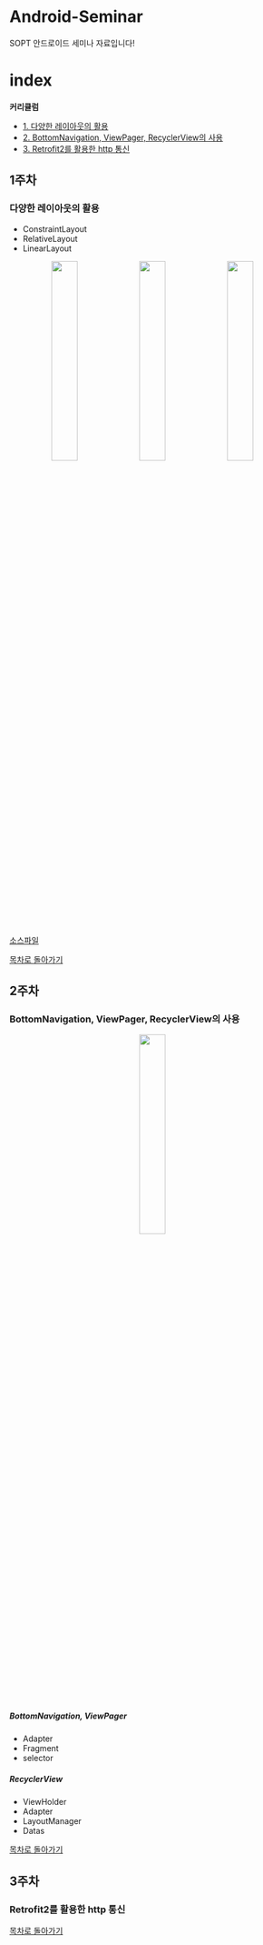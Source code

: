 # Android-Seminar
SOPT 안드로이드 세미나 자료입니다!

# index
**커리큘럼**
- [1. 다양한 레이아웃의 활용](#1주차)
- [2. BottomNavigation, ViewPager, RecyclerView의 사용](#2주차)
- [3. Retrofit2를 활용한 http 통신](#3주차)


## 1주차
### 다양한 레이아웃의 활용

- ConstraintLayout
- RelativeLayout
- LinearLayout
<center>
    <div>
        <img src="https://user-images.githubusercontent.com/54485132/76174211-37d1ec00-61e9-11ea-9eb2-82ff69e81dcb.png" width="30%">
        <img src="https://user-images.githubusercontent.com/54485132/76174215-46b89e80-61e9-11ea-9d5b-567fa2a9ffc2.png" width="30%">
        <img src="https://user-images.githubusercontent.com/54485132/77043973-ee13ad80-6a01-11ea-843d-ab32f3cf42e4.png" width="30%">
    </div>
</center>


[소스파일](https://github.com/SOPT-26th-Android/Android-Seminar/tree/master/FirstSeminar)

[목차로 돌아가기](#index)


## 2주차
### BottomNavigation, ViewPager, RecyclerView의 사용


<center>
    <div>
        <img src="https://user-images.githubusercontent.com/54485132/77044896-94ac7e00-6a03-11ea-9904-c5d3268e6adb.gif" width="30%">
    </div>
</center>


##### BottomNavigation, ViewPager
- Adapter
- Fragment
- selector

##### RecyclerView
- ViewHolder
- Adapter
- LayoutManager
- Datas


[목차로 돌아가기](#index)


## 3주차
### Retrofit2를 활용한 http 통신
[목차로 돌아가기](#index)
